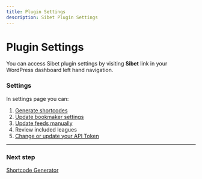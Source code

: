 ```yaml
---
title: Plugin Settings
description: Sibet Plugin Settings
---
```


# Plugin Settings

You can access Sibet plugin settings by visiting **Sibet** link in your WordPress dashboard left hand navigation.

### Settings

In settings page you can:

1. [Generate shortcodes](/docs/sibet/plugin-shortcodes/)
2. [Update bookmaker settings](/docs/sibet/bookmaker-settings/)
3. [Update feeds manually](/docs/sibet/feed-updates/)
4. Review included leagues
5. [Change or update your API Token](/docs/sibet/plugin-setup)

---

### Next step

[Shortcode Generator](/docs/sibet/plugin-shortcodes/)
